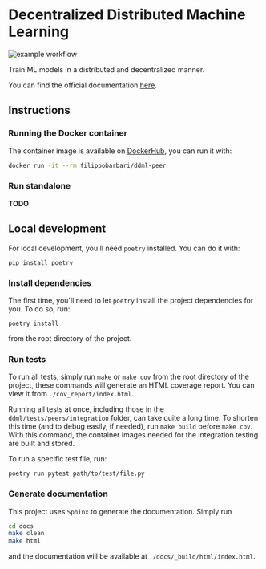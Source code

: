 # Decentralized Distributed Machine Learning
![example workflow](https://github.com/Ledmington/DDML/actions/workflows/main.yml/badge.svg)

Train ML models in a distributed and decentralized manner.

You can find the official documentation [here](https://ledmington.github.io/DDML/).

## Instructions
### Running the Docker container
The container image is available on [DockerHub](https://hub.docker.com/r/filippobarbari/ddml-peer), you can run it with:
```bash
docker run -it --rm filippobarbari/ddml-peer
```

### Run standalone
**TODO**

## Local development
For local development, you'll need `poetry` installed. You can do it with:
```
pip install poetry
```

### Install dependencies
The first time, you'll need to let `poetry` install the project dependencies for you. To do so, run:
```
poetry install
```
from the root directory of the project.

### Run tests
To run all tests, simply run `make` or `make cov` from the root directory of the project, these commands will generate an HTML coverage report.
You can view it from `./cov_report/index.html`.

Running all tests at once, including those in the `ddml/tests/peers/integration` folder, can take quite a long time. To shorten this time (and to debug easily, if needed), run `make build` before `make cov`. With this command, the container images needed for the integration testing are built and stored.

To run a specific test file, run:
```
poetry run pytest path/to/test/file.py
```

### Generate documentation
This project uses `Sphinx` to generate the documentation. Simply run
```bash
cd docs
make clean
make html
```
and the documentation will be available at `./docs/_build/html/index.html`.